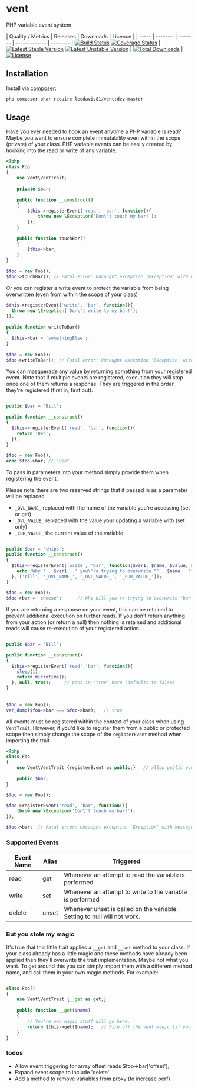 vent
====

PHP variable event system


| Quality / Metrics | Releases | Downloads | Licence |
| ----- | -------- | ------- | ------------- | -------- |
[![Build Status](https://travis-ci.org/leedavis81/vent.png?branch=master)](https://travis-ci.org/leedavis81/vent) [![Coverage Status](https://coveralls.io/repos/leedavis81/vent/badge.png?branch=master)](https://coveralls.io/r/leedavis81/vent?branch=master) | [![Latest Stable Version](https://poser.pugx.org/leedavis81/vent/v/stable.png)](https://packagist.org/packages/leedavis81/vent) [![Latest Unstable Version](https://poser.pugx.org/leedavis81/vent/v/unstable.png)](https://packagist.org/packages/leedavis81/vent) | [![Total Downloads](https://poser.pugx.org/leedavis81/vent/downloads.png)](https://packagist.org/packages/leedavis81/vent) | [![License](https://poser.pugx.org/leedavis81/vent/license.png)](https://packagist.org/packages/leedavis81/vent)

## Installation

Install via [composer](https://getcomposer.org/):
```sh
php composer.phar require leedavis81/vent:dev-master
```

## Usage

Have you ever needed to hook an event anytime a PHP variable is read? Maybe you want to ensure complete immutability even within the scope (private) of your class.
PHP variable events can be easily created by hooking into the read or write of any variable.

```php
<?php
class Foo
{
    use Vent\VentTrait;
   
    private $bar;
   
    public function __construct()
    {
        $this->registerEvent('read', 'bar', function(){
            throw new \Exception('Don\'t touch my bar!');
        });
    }
    
    public function touchBar()
    {
        $this->bar;
    }
}

$foo = new Foo();
$foo->touchBar(); // Fatal error: Uncaught exception 'Exception' with message 'Don't touch my bar!'
```

Or you can register a write event to protect the variable from being overwritten (even from within the scope of your class)

```php
$this->registerEvent('write', 'bar', function(){
  throw new \Exception('Don\'t write to my bar!');
});
        
public function writeToBar()
{
  $this->bar = 'somethingElse';
}        
        
$foo = new Foo();
$foo->writeToBar(); // Fatal error: Uncaught exception 'Exception' with message 'Don't write to my bar!'        
```

You can masquerade any value by returning something from your registered event. Note that if multiple events are registered, execution they will stop once one of them returns a response. They are triggered in the order they're registered (first in, first out).

```php

public $bar = 'Bill';

public function __construct()
{
  $this->registerEvent('read', 'bar', function(){
    return 'Ben';
  });
}
        
$foo = new Foo();
echo $foo->bar; // "Ben"
```

To pass in parameters into your method simply provide them when registering the event.

Please note there are two reserved strings that if passed in as a parameter will be replaced
- `_OVL_NAME_`  replaced with the name of the variable you're accessing (set or get)
- `_OVL_VALUE_`  replaced with the value your updating a variable with (set only)
- `_CUR_VALUE_`  the current value of the variable

```php

public $bar = 'chips';
public function __construct()
{
  $this->registerEvent('write', 'bar', function($var1, $name, $value, $cur_value){
    echo 'Why ' . $var1 . ' you\'re trying to overwrite "' . $name . '", which contained "' . $cur_value . '" to contain "' . $value . '"';
  }, ['bill', '_OVL_NAME_', '_OVL_VALUE_', '_CUR_VALUE_']);
}

$foo = new Foo();
$foo->bar = 'cheese';      // Why bill you're trying to overwrite "bar", which contained "chips" to contain "cheese"
```


If you are returning a response on your event, this can be retained to prevent additional execution on further reads.
If you don't return anything from your action (or return a null) then nothing is retained and additional reads will cause re-execution of your registered action.

```php

public $bar = 'Bill';

public function __construct()
{
  $this->registerEvent('read','bar', function(){
    sleep(1);
    return microtime();
  }, null, true);     // pass in "true" here (defaults to false)
}
        
        
$foo = new Foo();
var_dump($foo->bar === $foo->bar);   // true
```

All events must be registered within the context of your class when using `VentTrait`. However, if you'd like to register them from a public or protected scope then simply change the scope of the `registerEvent` method when importing the trait

```php
<?php
class Foo
{
    use Vent\VentTrait {registerEvent as public;}   // allow public event registration
   
    public $bar;
}

$foo = new Foo();

$foo->registerEvent('read', 'bar', function(){
    throw new \Exception('Don\'t touch my bar!');
});

$foo->bar;  // Fatal error: Uncaught exception 'Exception' with message 'Don't touch my bar!'
```

### Supported Events

| Event Name | Alias | Triggered |
| ----- | -------- | -------- |
read | get | Whenever an attempt to read the variable is performed |
write | set | Whenever an attempt to write to the variable is performed |
delete | unset | Whenever unset is called on the variable. Setting to null will not work. |

### But you stole my magic
It's true that this little trait applies a `__get` and `__set` method to your class. If your class already has a little magic and these methods have already been applied then they'll overwrite the trait implementation. Maybe not what you want. To get around this you can simply import them with a different method name, and call them in your own magic methods. For example:
```php 

class Foo()
{
    use Vent\VentTrait {__get as get;}
    
    public function __get($name)
    {
        // You're own magic stuff will go here.
        return $this->get($name);   // Fire off the vent magic (if you need it)
    }
}

```



### todos
- Allow event triggering for array offset reads $foo->bar['offset'];
- Expand event scope to include 'delete'
- Add a method to remove variables from proxy (to increase perf)

